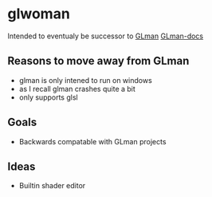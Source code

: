 # glwoman
Intended to eventualy be successor to
[GLman](https://web.engr.oregonstate.edu/~mjb/glman/)
[GLman-docs](https://web.engr.oregonstate.edu/~mjb/glman/Doc/glman.pdf)

## Reasons to move away from GLman
- glman is only intened to run on windows
- as I recall glman crashes quite a bit
- only supports glsl

## Goals
- Backwards compatable with GLman projects

## Ideas
- Builtin shader editor
